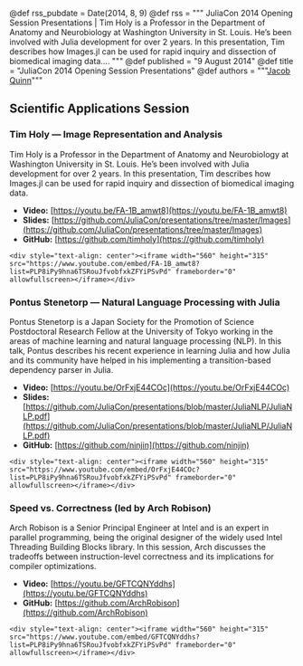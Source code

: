 @def rss_pubdate = Date(2014, 8, 9)
@def rss = """ JuliaCon 2014 Opening Session Presentations | Tim Holy is a Professor in the Department of Anatomy and Neurobiology at Washington University in St. Louis. He’s been involved with Julia development for over 2 years. In this presentation, Tim describes how Images.jl can be used for rapid inquiry and dissection of biomedical imaging data.... """
@def published = "9 August 2014"
@def title = "JuliaCon 2014 Opening Session Presentations"
@def authors = """<a href="https://github.com/quinnj">Jacob Quinn</a>"""  



## Scientific Applications Session

### Tim Holy — Image Representation and Analysis

Tim Holy is a Professor in the Department of Anatomy and Neurobiology at Washington University in St. Louis. He’s been involved with Julia development for over 2 years. In this presentation, Tim describes how Images.jl can be used for rapid inquiry and dissection of biomedical imaging data.

- **Video:** [https://youtu.be/FA-1B_amwt8](https://youtu.be/FA-1B_amwt8)
- **Slides:** [https://github.com/JuliaCon/presentations/tree/master/Images](https://github.com/JuliaCon/presentations/tree/master/Images)
- **GitHub:** [https://github.com/timholy](https://github.com/timholy)

~~~
<div style="text-align: center"><iframe width="560" height="315" src="https://www.youtube.com/embed/FA-1B_amwt8?list=PLP8iPy9hna6TSRouJfvobfxkZFYiPSvPd" frameborder="0" allowfullscreen></iframe></div>
~~~

### Pontus Stenetorp — Natural Language Processing with Julia

Pontus Stenetorp is a Japan Society for the Promotion of Science Postdoctoral Research Fellow at the University of Tokyo working in the areas of machine learning and natural language processing (NLP). In this talk, Pontus describes his recent experience in learning Julia and how Julia and its community have helped in his implementing a transition-based dependency parser in Julia.

- **Video:** [https://youtu.be/OrFxjE44COc](https://youtu.be/OrFxjE44COc)
- **Slides:** [https://github.com/JuliaCon/presentations/blob/master/JuliaNLP/JuliaNLP.pdf](https://github.com/JuliaCon/presentations/blob/master/JuliaNLP/JuliaNLP.pdf)
- **GitHub:** [https://github.com/ninjin](https://github.com/ninjin)


~~~
<div style="text-align: center"><iframe width="560" height="315" src="https://www.youtube.com/embed/OrFxjE44COc?list=PLP8iPy9hna6TSRouJfvobfxkZFYiPSvPd" frameborder="0" allowfullscreen></iframe></div>
~~~


### Speed vs. Correctness (led by Arch Robison)

Arch Robison is a Senior Principal Engineer at Intel and is an expert in parallel programming, being the original designer of the widely used Intel Threading Building Blocks library. In this session, Arch discusses the tradeoffs between instruction-level correctness and its implications for compiler optimizations.

- **Video:** [https://youtu.be/GFTCQNYddhs](https://youtu.be/GFTCQNYddhs)
- **GitHub:** [https://github.com/ArchRobison](https://github.com/ArchRobison)

~~~
<div style="text-align: center"><iframe width="560" height="315" src="https://www.youtube.com/embed/GFTCQNYddhs?list=PLP8iPy9hna6TSRouJfvobfxkZFYiPSvPd" frameborder="0" allowfullscreen></iframe></div>
~~~
